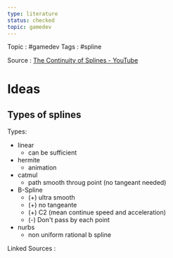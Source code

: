 ```yaml
---
type: literature
status: checked 
topic: gamedev 
---
```

Topic : #gamedev
Tags : #spline 


Source : [The Continuity of Splines - YouTube](https://www.youtube.com/watch?v=jvPPXbo87ds)

# Ideas


## Types of splines 

Types:
- linear 
	- can be sufficient
- hermite 
	- animation
- catmul
	- path smooth throug point (no tangeant needed)
- B-Spline 
	- (+) ultra smooth
	- (+) no tangeante
	- (+) C2 (mean continue speed and acceleration)
	- (-) Don't pass by each point
- nurbs 
	- non uniform rational b spline 



Linked Sources :
